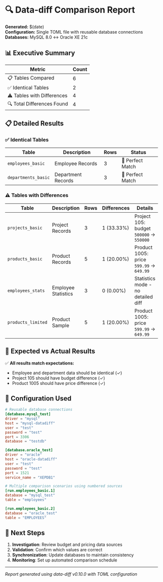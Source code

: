 # 🔍 Data-diff Comparison Report

**Generated:** $(date)  
**Configuration:** Single TOML file with reusable database connections  
**Databases:** MySQL 8.0 ↔ Oracle XE 21c  

## 📊 Executive Summary

| Metric | Count |
|--------|-------|
| 📋 Tables Compared | 6 |
| ✅ Identical Tables | 2 |
| ⚠️ Tables with Differences | 4 |
| 🔍 Total Differences Found | 4 |

## 📋 Detailed Results

### ✅ Identical Tables

| Table | Description | Rows | Status |
|-------|-------------|------|--------|
| `employees_basic` | Employee Records | 3 | 💚 Perfect Match |
| `departments_basic` | Department Records | 3 | 💚 Perfect Match |

### ⚠️ Tables with Differences

| Table | Description | Rows | Differences | Details |
|-------|-------------|------|-------------|---------|
| `projects_basic` | Project Records | 3 | 1 (33.33%) | Project 105: budget `500000` → `550000` |
| `products_basic` | Product Records | 5 | 1 (20.00%) | Product 1005: price `599.99` → `649.99` |
| `employees_stats` | Employee Statistics | 3 | 0 (0.00%) | Statistics mode - no detailed diff |
| `products_limited` | Product Sample | 5 | 1 (20.00%) | Product 1005: price `599.99` → `649.99` |

## 🎯 Expected vs Actual Results

✅ **All results match expectations:**
- Employee and department data should be identical (✓)
- Project 105 should have budget difference (✓)
- Product 1005 should have price difference (✓)

## 🔧 Configuration Used

```toml
# Reusable database connections
[database.mysql_test]
driver = "mysql"
host = "mysql-datadiff"
user = "test"
password = "test"
port = 3306
database = "testdb"

[database.oracle_test]
driver = "oracle"
host = "oracle-datadiff"
user = "test"
password = "test"
port = 1521
service_name = "XEPDB1"

# Multiple comparison scenarios using numbered sources
[run.employees_basic.1]
database = "mysql_test"
table = "employees"

[run.employees_basic.2]
database = "oracle_test"
table = "EMPLOYEES"
```

## 🚀 Next Steps

1. **Investigation**: Review budget and pricing data sources
2. **Validation**: Confirm which values are correct
3. **Synchronization**: Update databases to maintain consistency
4. **Monitoring**: Set up automated comparison schedule

---
*Report generated using data-diff v0.10.0 with TOML configuration*
